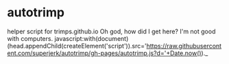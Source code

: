 # autotrimp
helper script for trimps.github.io
Oh god, how did I get here? I'm not good with computers.
javascript:with(document)(head.appendChild(createElement('script')).src='https://raw.githubusercontent.com/superjerk/autotrimp/gh-pages/autotrimp.js?d='+Date.now())._
